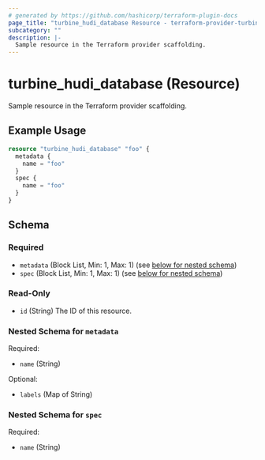 ```yaml
---
# generated by https://github.com/hashicorp/terraform-plugin-docs
page_title: "turbine_hudi_database Resource - terraform-provider-turbine"
subcategory: ""
description: |-
  Sample resource in the Terraform provider scaffolding.
---
```


# turbine_hudi_database (Resource)

Sample resource in the Terraform provider scaffolding.

## Example Usage

```terraform
resource "turbine_hudi_database" "foo" {
  metadata {
    name = "foo"
  }
  spec {
    name = "foo"
  }
}
```

<!-- schema generated by tfplugindocs -->
## Schema

### Required

- `metadata` (Block List, Min: 1, Max: 1) (see [below for nested schema](#nestedblock--metadata))
- `spec` (Block List, Min: 1, Max: 1) (see [below for nested schema](#nestedblock--spec))

### Read-Only

- `id` (String) The ID of this resource.

<a id="nestedblock--metadata"></a>
### Nested Schema for `metadata`

Required:

- `name` (String)

Optional:

- `labels` (Map of String)


<a id="nestedblock--spec"></a>
### Nested Schema for `spec`

Required:

- `name` (String)


